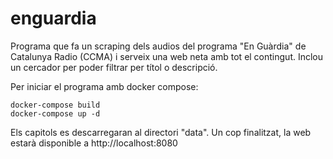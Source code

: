 # enguardia
Programa que fa un scraping dels audios del programa "En Guàrdia" de Catalunya Radio (CCMA) i serveix una web neta amb tot el contingut. Inclou un cercador per poder filtrar per títol o descripció.

Per iniciar el programa amb docker compose:
```
docker-compose build
docker-compose up -d
```

Els capitols es descarregaran al directori "data". Un cop finalitzat, la web estarà disponible a http://localhost:8080
